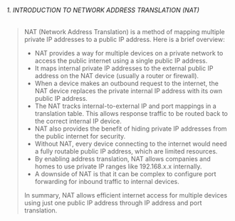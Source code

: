 ###### 1.  INTRODUCTION TO NETWORK ADDRESS TRANSLATION (NAT)

> 
> 	
> 	NAT (Network Address Translation) is a method of mapping multiple private IP addresses to a public IP address. Here is a brief overview:
> 	
> 	- NAT provides a way for multiple devices on a private network to access the public internet using a single public IP address.
> 	- It maps internal private IP addresses to the external public IP address on the NAT device (usually a router or firewall).
> 	- When a device makes an outbound request to the internet, the NAT device replaces the private internal IP address with its own public IP address.
> 	- The NAT tracks internal-to-external IP and port mappings in a translation table. This allows response traffic to be routed back to the correct internal IP device.
> 	- NAT also provides the benefit of hiding private IP addresses from the public internet for security.
> 	- Without NAT, every device connecting to the internet would need a fully routable public IP address, which are limited resources.
> 	- By enabling address translation, NAT allows companies and homes to use private IP ranges like 192.168.x.x internally.
> 	- A downside of NAT is that it can be complex to configure port forwarding for inbound traffic to internal devices.
> 	
> 	In summary, NAT allows efficient internet access for multiple devices using just one public IP address through IP address and port translation.